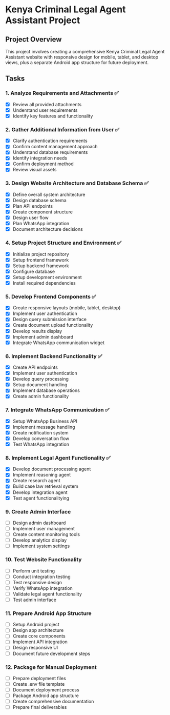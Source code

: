 # Kenya Criminal Legal Agent Assistant Project

## Project Overview
This project involves creating a comprehensive Kenya Criminal Legal Agent Assistant website with responsive design for mobile, tablet, and desktop views, plus a separate Android app structure for future deployment.

## Tasks

### 1. Analyze Requirements and Attachments ✅
- [x] Review all provided attachments
- [x] Understand user requirements
- [x] Identify key features and functionality

### 2. Gather Additional Information from User ✅
- [x] Clarify authentication requirements
- [x] Confirm content management approach
- [x] Understand database requirements
- [x] Identify integration needs
- [x] Confirm deployment method
- [x] Review visual assets

### 3. Design Website Architecture and Database Schema ✅
- [x] Define overall system architecture
- [x] Design database schema
- [x] Plan API endpoints
- [x] Create component structure
- [x] Design user flow
- [x] Plan WhatsApp integration
- [x] Document architecture decisions

### 4. Setup Project Structure and Environment ✅
- [x] Initialize project repository
- [x] Setup frontend framework
- [x] Setup backend framework
- [x] Configure database
- [x] Setup development environment
- [x] Install required dependencies

### 5. Develop Frontend Components ✅
- [x] Create responsive layouts (mobile, tablet, desktop)
- [x] Implement user authentication
- [x] Design query submission interface
- [x] Create document upload functionality
- [x] Develop results display
- [x] Implement admin dashboard
- [x] Integrate WhatsApp communication widget

### 6. Implement Backend Functionality ✅
- [x] Create API endpoints
- [x] Implement user authentication
- [x] Develop query processing
- [x] Setup document handling
- [x] Implement database operations
- [x] Create admin functionality

### 7. Integrate WhatsApp Communication ✅
- [x] Setup WhatsApp Business API
- [x] Implement message handling
- [x] Create notification system
- [x] Develop conversation flow
- [x] Test WhatsApp integration

### 8. Implement Legal Agent Functionality ✅
- [x] Develop document processing agent
- [x] Implement reasoning agent
- [x] Create research agent
- [x] Build case law retrieval system
- [x] Develop integration agent
- [x] Test agent functionalitying

### 9. Create Admin Interface
- [ ] Design admin dashboard
- [ ] Implement user management
- [ ] Create content monitoring tools
- [ ] Develop analytics display
- [ ] Implement system settings

### 10. Test Website Functionality
- [ ] Perform unit testing
- [ ] Conduct integration testing
- [ ] Test responsive design
- [ ] Verify WhatsApp integration
- [ ] Validate legal agent functionality
- [ ] Test admin interface

### 11. Prepare Android App Structure
- [ ] Setup Android project
- [ ] Design app architecture
- [ ] Create core components
- [ ] Implement API integration
- [ ] Design responsive UI
- [ ] Document future development steps

### 12. Package for Manual Deployment
- [ ] Prepare deployment files
- [ ] Create .env file template
- [ ] Document deployment process
- [ ] Package Android app structure
- [ ] Create comprehensive documentation
- [ ] Prepare final deliverables
